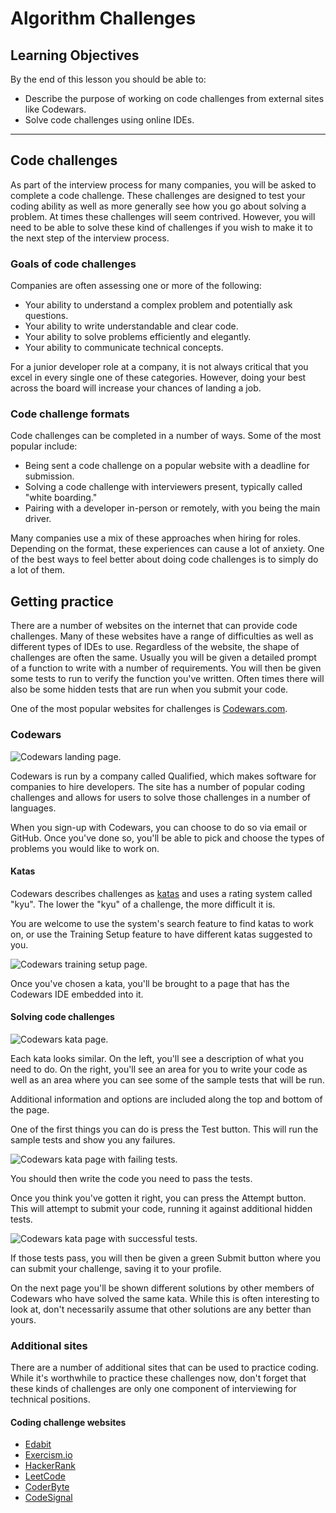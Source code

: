 # Algorithm Challenges

## Learning Objectives

By the end of this lesson you should be able to:

- Describe the purpose of working on code challenges from external sites like Codewars.
- Solve code challenges using online IDEs.

---

## Code challenges

As part of the interview process for many companies, you will be asked to complete a code challenge. These challenges are designed to test your coding ability as well as more generally see how you go about solving a problem. At times these challenges will seem contrived. However, you will need to be able to solve these kind of challenges if you wish to make it to the next step of the interview process.

### Goals of code challenges

Companies are often assessing one or more of the following:

- Your ability to understand a complex problem and potentially ask questions.
- Your ability to write understandable and clear code.
- Your ability to solve problems efficiently and elegantly.
- Your ability to communicate technical concepts.

For a junior developer role at a company, it is not always critical that you excel in every single one of these categories. However, doing your best across the board will increase your chances of landing a job.

### Code challenge formats

Code challenges can be completed in a number of ways. Some of the most popular include:

- Being sent a code challenge on a popular website with a deadline for submission.
- Solving a code challenge with interviewers present, typically called "white boarding."
- Pairing with a developer in-person or remotely, with you being the main driver.

Many companies use a mix of these approaches when hiring for roles. Depending on the format, these experiences can cause a lot of anxiety. One of the best ways to feel better about doing code challenges is to simply do a lot of them.

## Getting practice

There are a number of websites on the internet that can provide code challenges. Many of these websites have a range of difficulties as well as different types of IDEs to use. Regardless of the website, the shape of challenges are often the same. Usually you will be given a detailed prompt of a function to write with a number of requirements. You will then be given some tests to run to verify the function you've written. Often times there will also be some hidden tests that are run when you submit your code.

One of the most popular websites for challenges is [Codewars.com](https://codewars.com).

### Codewars

![Codewars landing page.](./assets/codewars-landing.png)

Codewars is run by a company called Qualified, which makes software for companies to hire developers. The site has a number of popular coding challenges and allows for users to solve those challenges in a number of languages.

When you sign-up with Codewars, you can choose to do so via email or GitHub. Once you've done so, you'll be able to pick and choose the types of problems you would like to work on.

#### Katas

Codewars describes challenges as [katas](https://docs.codewars.com/concepts/kata) and uses a rating system called "kyu". The lower the "kyu" of a challenge, the more difficult it is.

You are welcome to use the system's search feature to find katas to work on, or use the Training Setup feature to have different katas suggested to you.

![Codewars training setup page.](./assets/codewars-training-setup.png)

Once you've chosen a kata, you'll be brought to a page that has the Codewars IDE embedded into it.

#### Solving code challenges

![Codewars kata page.](./assets/codewars-kata.png)

Each kata looks similar. On the left, you'll see a description of what you need to do. On the right, you'll see an area for you to write your code as well as an area where you can see some of the sample tests that will be run.

Additional information and options are included along the top and bottom of the page.

One of the first things you can do is press the Test button. This will run the sample tests and show you any failures.

![Codewars kata page with failing tests.](./assets/codewars-kata-failure.png)

You should then write the code you need to pass the tests.

Once you think you've gotten it right, you can press the Attempt button. This will attempt to submit your code, running it against additional hidden tests.

![Codewars kata page with successful tests.](./assets/codewars-kata-success.png)

If those tests pass, you will then be given a green Submit button where you can submit your challenge, saving it to your profile.

On the next page you'll be shown different solutions by other members of Codewars who have solved the same kata. While this is often interesting to look at, don't necessarily assume that other solutions are any better than yours.

### Additional sites

There are a number of additional sites that can be used to practice coding. While it's worthwhile to practice these challenges now, don't forget that these kinds of challenges are only one component of interviewing for technical positions.

#### Coding challenge websites

- [Edabit](https://edabit.com/)
- [Exercism.io](https://exercism.io/)
- [HackerRank](https://www.hackerrank.com/)
- [LeetCode](https://leetcode.com/)
- [CoderByte](https://coderbyte.com/)
- [CodeSignal](https://codesignal.com/)
